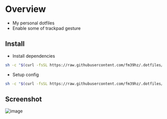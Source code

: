 # Overview

- My personal dotfiles
- Enable some of trackpad gesture

## Install

- Install dependencies

```bash
sh -c "$(curl -fsSL https://raw.githubusercontent.com/fm39hz/.dotfiles/main/install.sh)"
```

- Setup config

```bash
sh -c "$(curl -fsSL https://raw.githubusercontent.com/fm39hz/.dotfiles/main/setup.sh)"
```

## Screenshot

![image](https://github.com/fm39hz/.dotfiles/assets/71458213/f6bfc58b-6590-40e1-801a-0dc36c62cfc1)
